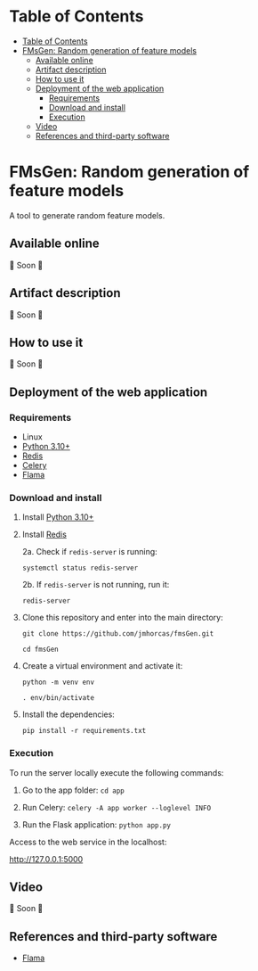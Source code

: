 # Table of Contents
- [Table of Contents](#table-of-contents)
- [FMsGen: Random generation of feature models](#fmsgen-random-generation-of-feature-models)
  - [Available online](#available-online)
  - [Artifact description](#artifact-description)
  - [How to use it](#how-to-use-it)
  - [Deployment of the web application](#deployment-of-the-web-application)
    - [Requirements](#requirements)
    - [Download and install](#download-and-install)
    - [Execution](#execution)
  - [Video](#video)
  - [References and third-party software](#references-and-third-party-software)

# FMsGen: Random generation of feature models
A tool to generate random feature models.

## Available online
:construction: Soon :construction:


## Artifact description
:construction: Soon :construction:


## How to use it
:construction: Soon :construction:

## Deployment of the web application

### Requirements
- Linux
- [Python 3.10+](https://www.python.org/)
- [Redis](https://redis.io/)
- [Celery](https://docs.celeryq.dev/en/stable/index.html)
- [Flama](https://flamapy.github.io/)

### Download and install
1. Install [Python 3.10+](https://www.python.org/)
2. Install [Redis](https://redis.io/docs/install/install-redis/)
   
   2a. Check if `redis-server` is running:

    `systemctl status redis-server`

   2b. If `redis-server` is not running, run it:
    
    `redis-server`

3. Clone this repository and enter into the main directory:

    `git clone https://github.com/jmhorcas/fmsGen.git`

    `cd fmsGen`

4. Create a virtual environment and activate it: 
   
   `python -m venv env`

   `. env/bin/activate`

5. Install the dependencies: 
   
   `pip install -r requirements.txt`

   
### Execution
To run the server locally execute the following commands:

1. Go to the app folder: `cd app`
   
2. Run Celery: `celery -A app worker --loglevel INFO`

3. Run the Flask application: `python app.py`

Access to the web service in the localhost:

http://127.0.0.1:5000

## Video
:construction: Soon :construction:


## References and third-party software
- [Flama](https://flamapy.github.io/)